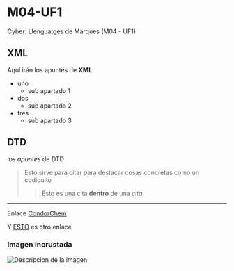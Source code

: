 # M04-UF1
Cyber: Llenguatges de Marques (M04 - UF1)

## XML
Aquí irán los apuntes de **XML**

* uno
	* sub apartado 1
* dos
	* sub apartado 2
* tres
	* sub apartado 3

## DTD
los _apuntes_ de DTD

> Esto sirve para citar
> para destacar cosas concretas
> como un codiguito
>> Esto es una cita **dentro** de una _cita_ 


---

Enlace
[CondorChem](https://condorchem.com)

Y [ESTO](http://enti.cat) es otro enlace

### Imagen incrustada
![Descripcion de la imagen](https://5.imimg.com/data5/SJ/GR/TW/SELLER-63202466/ventorlin-inhaler-500x500.jpg)
